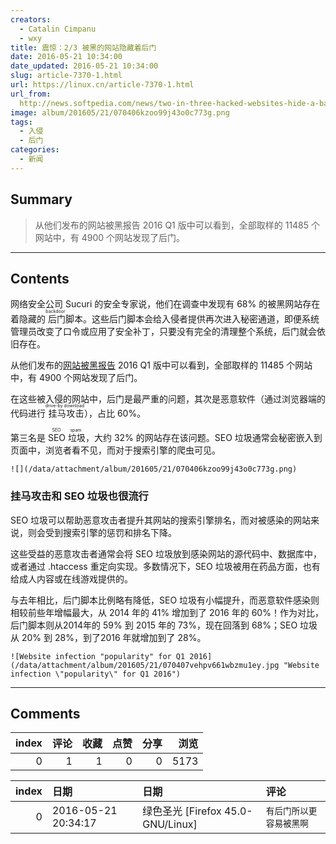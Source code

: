 ```yaml
---
creators:
  - Catalin Cimpanu
  - wxy
title: 震惊：2/3 被黑的网站隐藏着后门
date: 2016-05-21 10:34:00
date_updated: 2016-05-21 10:34:00
slug: article-7370-1.html
url: https://linux.cn/article-7370-1.html
url_from: 
  http://news.softpedia.com/news/two-in-three-hacked-websites-hide-a-backdoor-504242.shtml
image: album/201605/21/070406kzoo99j43o0c773g.png
tags:
  - 入侵
  - 后门
categories:
  - 新闻
---
```


## Summary

> 从他们发布的网站被黑报告 2016 Q1 版中可以看到，全部取样的 11485 个网站中，有 4900 个网站发现了后门。

***

<!-- more -->

## Contents

网络安全公司 Sucuri 的安全专家说，他们在调查中发现有 68% 的被黑网站存在着隐藏的<ruby> 后门 <rp>  （ </rp> <rt>  backdoor </rt> <rp>  ） </rp></ruby>脚本。这些后门脚本会给入侵者提供再次进入秘密通道，即便系统管理员改变了口令或应用了安全补丁，只要没有完全的清理整个系统，后门就会依旧存在。

从他们发布的[网站被黑报告](https://sucuri.net/website-security/Reports/Sucuri-Website-Hacked-Report-2016Q1.pdf) 2016 Q1 版中可以看到，全部取样的 11485 个网站中，有 4900 个网站发现了后门。

在这些被入侵的网站中，后门是最严重的问题，其次是恶意软件（通过浏览器端的代码进行<ruby> 挂马攻击 <rp>  （ </rp> <rt>  drive-by download </rt> <rp>  ） </rp></ruby>），占比 60%。

第三名是 <ruby> SEO 垃圾 <rp>  （ </rp> <rt>  SEO spam </rt> <rp>  ） </rp></ruby>，大约 32% 的网站存在该问题。SEO 垃圾通常会秘密嵌入到页面中，浏览者看不见，而对于搜索引擎的爬虫可见。

`![](/data/attachment/album/201605/21/070406kzoo99j43o0c773g.png)`

### 挂马攻击和 SEO 垃圾也很流行

SEO 垃圾可以帮助恶意攻击者提升其网站的搜索引擎排名，而对被感染的网站来说，则会受到搜索引擎的惩罚和排名下降。

这些受益的恶意攻击者通常会将 SEO 垃圾放到感染网站的源代码中、数据库中，或者通过 .htaccess 重定向实现。多数情况下，SEO 垃圾被用在药品方面，也有给成人内容或在线游戏提供的。

与去年相比，后门脚本比例略有降低，SEO 垃圾有小幅提升，而恶意软件感染则相较前些年增幅最大，从 2014 年的 41% 增加到了 2016 年的 60%！作为对比，后门脚本则从2014年的 59% 到 2015 年的 73%，现在回落到 68%；SEO 垃圾从 20% 到 28%，到了2016 年就增加到了 28%。

`![Website infection "popularity" for Q1 2016](/data/attachment/album/201605/21/070407vehpv661wbzmu1ey.jpg "Website infection \"popularity\" for Q1 2016")`

***

## Comments


|   index |   评论 |   收藏 |   点赞 |   分享 |   浏览 |
|--------:|-------:|-------:|-------:|-------:|-------:|
|       0 |      1 |      1 |      0 |      0 |   5173 |

|   index | 日期                | 日期                              | 评论                     |
|--------:|:--------------------|:----------------------------------|:-------------------------|
|       0 | 2016-05-21 20:34:17 | 绿色圣光 [Firefox 45.0-GNU/Linux] | `有后门所以更容易被黑啊` |
